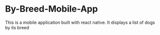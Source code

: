 # By-Breed-Mobile-App
This is a mobile application built with react native. It displays a list of dogs by its breed
